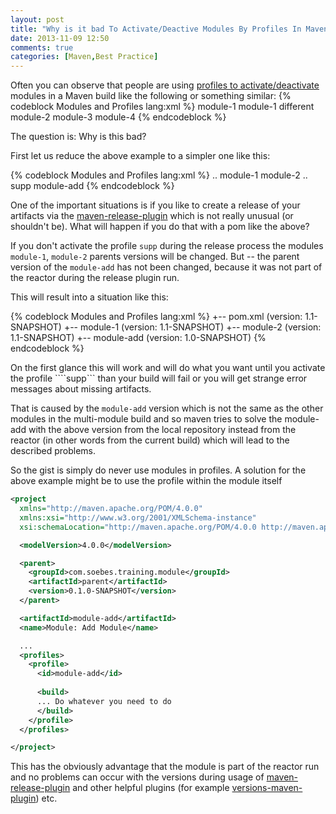 ```yaml
---
layout: post
title: "Why is it bad To Activate/Deactive Modules By Profiles In Maven"
date: 2013-11-09 12:50
comments: true
categories: [Maven,Best Practice]
---
```

Often you can observe that people are using 
[profiles to activate/deactivate](http://maven.apache.org/guides/introduction/introduction-to-profiles.html) 
modules in a Maven build like the following or something similar:
{% codeblock Modules and Profiles lang:xml %}
<profiles>
  <profile>
    <id>module-1</id>
    <modules>
      <module>module-1</module>
    </modules>
  </profile>
  <profile>
    <id>different</id>
    <modules>
      <module>module-2</module>
      <module>module-3</module>
      <module>module-4</module>
    </modules>
  </profile>
</profiles>
{% endcodeblock %}

The question is: Why is this bad?

<!-- more -->

First let us reduce the above example to a simpler one like this:

{% codeblock Modules and Profiles lang:xml %}
..
<modules>
  <module>module-1</module>
  <module>module-2</module>
</modules>
..
<profiles>
  <profile>
    <id>supp</id>
    <modules>
      <module>module-add</module>
    </modules>
  </profile>
</profiles>
{% endcodeblock %}

One of the important situations is if you like to create a release of your artifacts via
the [maven-release-plugin](http://maven.apache.org/maven-release-plugin/) which is not really
unusual (or shouldn't be). What will happen if you do that with a pom like the above?

If you don't activate the profile ```supp``` during the release process
the modules ```module-1```, ```module-2``` parents versions will be changed. But -- the parent
version of the ```module-add``` has not been changed, because it was not part of the reactor during
the release plugin run.

This will result into a situation like this:

{% codeblock Modules and Profiles lang:xml %}
+-- pom.xml (version: 1.1-SNAPSHOT)
    +-- module-1 (version: 1.1-SNAPSHOT)
    +-- module-2 (version: 1.1-SNAPSHOT)
    +-- module-add (version: 1.0-SNAPSHOT)
{% endcodeblock %}

On the first glance this will work and will do what you want until you activate the profile ````supp```
than your build will fail or you will get strange error messages about missing artifacts.

That is caused by the ```module-add``` version which is not the same as the other modules in the multi-module
build and so maven tries to solve the module-add with the above version from the local repository instead from 
the reactor (in other words from the current build) which will lead to the described problems.

So the gist is simply do never use modules in profiles. A solution for the above example might be to
use the profile within the module itself 

``` xml Profile in module pom
<project
  xmlns="http://maven.apache.org/POM/4.0.0"
  xmlns:xsi="http://www.w3.org/2001/XMLSchema-instance"
  xsi:schemaLocation="http://maven.apache.org/POM/4.0.0 http://maven.apache.org/maven-v4_0_0.xsd">

  <modelVersion>4.0.0</modelVersion>

  <parent>
    <groupId>com.soebes.training.module</groupId>
    <artifactId>parent</artifactId>
    <version>0.1.0-SNAPSHOT</version>
  </parent>

  <artifactId>module-add</artifactId>
  <name>Module: Add Module</name>

  ...
  <profiles>
    <profile>
      <id>module-add</id>
      
      <build>
      ... Do whatever you need to do
      </build>
    </profile>
  </profiles>

</project>
```

This has the obviously advantage that the module is part of the reactor run and 
no problems can occur with the versions during usage of [maven-release-plugin](http://maven.apache.org/maven-release-plugin)
and other helpful plugins (for example [versions-maven-plugin](http://mojo.codehaus.org/versions-maven-plugin/)) etc.
